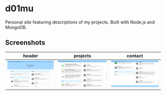 # d01mu
Personal site featuring descriptions of my projects. Built with Node.js and MongoDB.
## Screenshots
| header | projects | contact |
| - | - | - |
| ![alt text](https://raw.githubusercontent.com/01mu/d01mu/master/screenshots/1.png "header") | ![alt text](https://raw.githubusercontent.com/01mu/d01mu/master/screenshots/2.png "projects") | ![alt text](https://raw.githubusercontent.com/01mu/d01mu/master/screenshots/3.png "contact")
